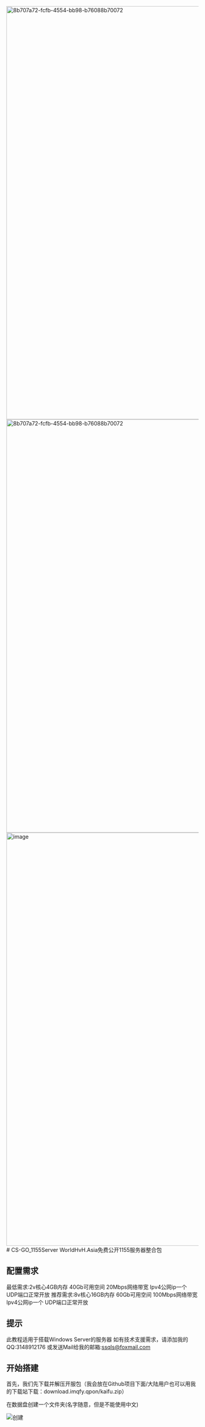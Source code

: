 <img width="1920" height="1080" alt="8b707a72-fcfb-4554-bb98-b76088b70072" src="https://github.com/user-attachments/assets/04e7b25a-02c6-4b8e-9aea-4496450a3f36" /><img width="1920" height="1080" alt="8b707a72-fcfb-4554-bb98-b76088b70072" src="https://github.com/user-attachments/assets/bfd13950-964b-4002-a60d-11669bfec690" /><img width="1920" height="1080" alt="image" src="https://github.com/user-attachments/assets/1120403f-8d7e-4238-8f12-bc4fc17776f9" /># CS-GO_1155Server
WorldHvH.Asia免费公开1155服务器整合包

## 配置需求
最低需求:2v核心4GB内存 40Gb可用空间 20Mbps网络带宽 Ipv4公网ip一个 UDP端口正常开放
推荐需求:8v核心16GB内存 60Gb可用空间 100Mbps网络带宽 Ipv4公网ip一个 UDP端口正常开放

## 提示
此教程适用于搭载Windows Server的服务器
如有技术支援需求，请添加我的QQ:3148912176 或发送Mail给我的邮箱:ssqls@foxmail.com

## 开始搭建
首先，我们先下载并解压开服包（我会放在Github项目下面/大陆用户也可以用我的下载站下载：download.imqfy.qpon/kaifu.zip）

在数据盘创建一个文件夹(名字随意，但是不能使用中文)

![创建](download.imqfy.qpon/png/yp.png)
